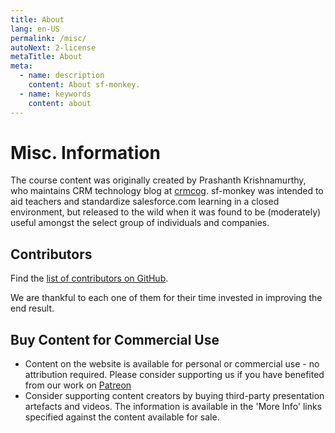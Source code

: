```yaml
---
title: About
lang: en-US
permalink: /misc/
autoNext: 2-license
metaTitle: About
meta:
  - name: description
    content: About sf-monkey.
  - name: keywords
    content: about
---
```


# Misc. Information

The course content was originally created by Prashanth Krishnamurthy, who maintains CRM technology blog at [crmcog](https://crmcog.com). sf-monkey was intended to aid teachers and standardize salesforce.com learning in a closed environment, but released to the wild when it was found to be (moderately) useful amongst the select group of individuals and companies.

## Contributors

Find the [list of contributors on GitHub](https://github.com/crmcog/sf-monkey/graphs/contributors).

We are thankful to each one of them for their time invested in improving the end result.

## Buy Content for Commercial Use

- Content on the website is available for personal or commercial use - no attribution required. Please consider supporting us if you have benefited from our work on [Patreon](https://www.patreon.com/crmcog)
- Consider supporting content creators by buying third-party presentation artefacts and videos. The information is available in the 'More Info' links specified against the content available for sale.
